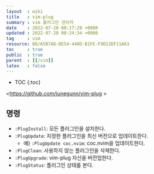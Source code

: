 ```yaml
---
layout  : wiki
title   : vim-plug
summary : vim 플러그인 관리자
date    : 2022-07-28 00:17:28 +0900
updated : 2022-07-28 00:24:34 +0900
tag     : vim
resource: B8/A5B7AD-DE54-440D-B1FE-F9D12DF11A63
toc     : true
public  : true
parent  : [[/vim]]
latex   : false
---
```

* TOC
{:toc}

<https://github.com/junegunn/vim-plug >

## 명령

- `:PlugInstall`: 모든 플러그인을 설치한다.
- `:PlugUpdate`: 지정한 플러그인을 최신 버전으로 업데이트한다.
    - 예) `:PlugUpdate coc.nvim`: coc.nvim을 업데이트한다.
- `:PlugClean`: 사용하지 않는 플러그인을 삭제한다.
- `:PlugUpgrade`: vim-plug 자신을 버전업한다.
- `:PlugStatus`: 플러그인 상태를 본다.

